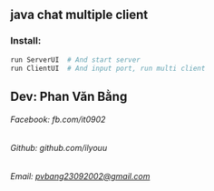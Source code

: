 ## java chat multiple client

### Install:
```bash
run ServerUI  # And start server
run ClientUI  # And input port, run multi client
```

## Dev: Phan Văn Bằng
###### Facebook: fb.com/it0902
###### Github: github.com/ilyouu
###### Email: pvbang23092002@gmail.com